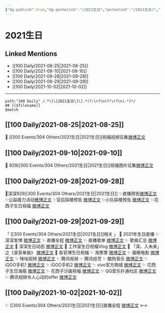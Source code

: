 ```yaml
---
{"dg-publish":true,"dg-permalink":"/2021生日","permalink":"/2021生日/","created":"2023-04-10T13:59:08.000+08:00","updated":"2023-04-10T16:51:10.000+08:00"}
---
```


# 2021生日

## Linked Mentions
- [[100 Daily/2021-08-25\|2021-08-25]]
- [[100 Daily/2021-09-10\|2021-09-10]]
- [[100 Daily/2021-09-28\|2021-09-28]]
- [[100 Daily/2021-09-29\|2021-09-29]]
- [[100 Daily/2021-10-02\|2021-10-02]]


---

```expander
path:"100 Daily" /.*\[\[2021生日\]\].*(?:\r?\n(?!\r?\n).*)*/
## [[$filename]]
$match
```
## [[100 Daily/2021-08-25\|2021-08-25]]
💐 [[300 Events/304 Others/2021生日\|2021生日]]祝福视频征集[微博正文](https://m.weibo.cn/6466290670/4674031871333419)
## [[100 Daily/2021-09-10\|2021-09-10]]
🌟 929[[300 Events/304 Others/2021生日\|2021生日]]祝福图片征集[微博正文](https://m.weibo.cn/6466290670/4679906296074731)
## [[100 Daily/2021-09-28\|2021-09-28]]
🌟深深929[[300 Events/304 Others/2021生日\|2021生日]]
✨直播预告[微博正文](https://m.weibo.cn/6466290670/4686487297459174)
✨公益接力活动[微博正文](https://m.weibo.cn/6466290670/4686453433438247)
✨官后踩楼预告 [微博正文](https://m.weibo.cn/6466290670/4686335170840241)
✨小队踩楼预告 [微博正文](https://m.weibo.cn/6466290670/4686535498664007)
✨花西子生日祝福 [微博正文](https://m.weibo.cn/6466290670/4686345010938064)
## [[100 Daily/2021-09-29\|2021-09-29]]
「 [[300 Events/304 Others/2021生日\|2021生日]]相关 」
🎂 2021年生日直播
✨ 深深发博 [微博正文](https://m.weibo.cn/6466290670/4686869851800341)
✨ 直播全程 [微博正文](https://m.weibo.cn/6466290670/4687968725633273)
✨ 直播歌单 [微博正文](https://m.weibo.cn/6466290670/4686924454036455)
✨ 歌曲汇总 [微博正文](https://m.weibo.cn/6466290670/4686934707798366)
🎂 深深生日动态 [微博正文](https://m.weibo.cn/6466290670/4686788860051994)
🎂 工作室生日祝福Vlog [微博正文](https://m.weibo.cn/6466290670/4686698661022181)
🎂 「深，入未来」之《录音单曲》 [微博正文](https://m.weibo.cn/6466290670/4686697834480595)
🎂 各官博生日祝福
✨ 淘票票 [微博正文](https://m.weibo.cn/6466290670/4686694777620422)
✨ 猫眼电影 [微博正文](https://m.weibo.cn/6466290670/4686696136049788)
✨ 咪咕视频 [微博正文](https://m.weibo.cn/6466290670/4686708685406825)
✨ 腾讯视频 [](https://m.weibo.cn/2591595652/4686553135451193)
✨ 腾讯综艺 [](https://m.weibo.cn/3758512144/4686553144101719)
✨ 酷狗音乐 [微博正文](https://m.weibo.cn/6466290670/4686797453919911)
✨ iQOO手机1 [微博正文](https://m.weibo.cn/6466290670/4686702062603770)
✨ iQOO手机2 [微博正文](https://m.weibo.cn/6466290670/4686891317985520)
✨ vivo官方商城 [微博正文](https://m.weibo.cn/6466290670/4686744387588036)
✨ 花西子生日海报 [微博正文](https://m.weibo.cn/6466290670/4686718031102832)
✨ 花西子沙画祝福 [微博正文](https://m.weibo.cn/6466290670/4686831653752214)
✨ QQ音乐扑通社区 [微博正文](https://m.weibo.cn/6466290670/4686695860015151)
✨ 腾讯视频令人心动的offer [微博正文](https://m.weibo.cn/6466290670/4687107740927615)
## [[100 Daily/2021-10-02\|2021-10-02]]
✨ [[300 Events/304 Others/2021生日\|2021生日]]直播全程 [微博正文](https://m.weibo.cn/6466290670/4687968725633273)
<-->